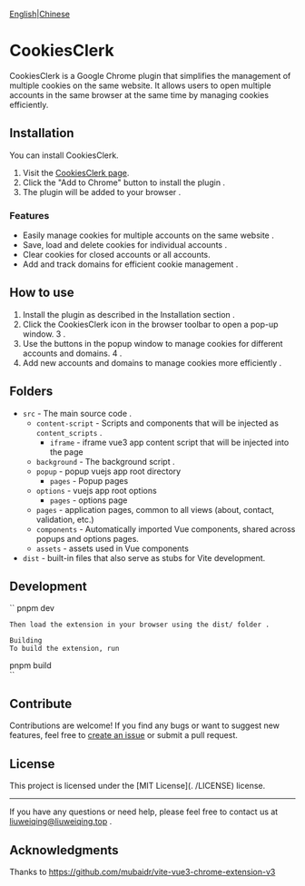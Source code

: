 [English](README_en.md)|[Chinese](README.md) 

# CookiesClerk  

CookiesClerk is a Google Chrome plugin that simplifies the management of multiple cookies on the same website. It allows users to open multiple accounts in the same browser at the same time by managing cookies efficiently. 

## Installation 

You can install CookiesClerk. 

1. Visit the [CookiesClerk page](https://chrome.google.com/webstore/detail/cookiesclerk/njmcgckgojpcificfmkicgnlbocgdhke?hl=zh-CN&authuser=0).  
2. Click the "Add to Chrome" button to install the plugin .
3. The plugin will be added to your browser .

### Features 

- Easily manage cookies for multiple accounts on the same website .
- Save, load and delete cookies for individual accounts .
- Clear cookies for closed accounts or all accounts. 
- Add and track domains for efficient cookie management .

## How to use 

1. Install the plugin as described in the Installation section .
2. Click the CookiesClerk icon in the browser toolbar to open a pop-up window. 3 .
3. Use the buttons in the popup window to manage cookies for different accounts and domains. 4 .
4. Add new accounts and domains to manage cookies more efficiently .


## Folders 

- `src` - The main source code .
  - `content-script` - Scripts and components that will be injected as `content_scripts` .
    - `iframe` - iframe vue3 app content script that will be injected into the page 
  - `background` - The background script .
  - `popup` - popup vuejs app root directory 
    - `pages` - Popup pages 
  - `options` - vuejs app root options 
    - `pages` - options page 
  - `pages` - application pages, common to all views (about, contact, validation, etc.) 
  - `components` - Automatically imported Vue components, shared across popups and options pages. 
  - `assets` - assets used in Vue components 
- `dist` - built-in files that also serve as stubs for Vite development. 
## Development 
``
pnpm dev  
```
Then load the extension in your browser using the dist/ folder .

Building 
To build the extension, run 
```
pnpm build  
``

## Contribute 
    
Contributions are welcome! If you find any bugs or want to suggest new features, feel free to [create an issue](https://github.com/14790897/CookiesClerk/issues) or submit a pull request. 

## License 

This project is licensed under the [MIT License](. /LICENSE) license. 

---

If you have any questions or need help, please feel free to contact us at [liuweiqing@liuweiqing.top](mailto:liuweiqing@liuweiqing.top) .

## Acknowledgments 
Thanks to https://github.com/mubaidr/vite-vue3-chrome-extension-v3 